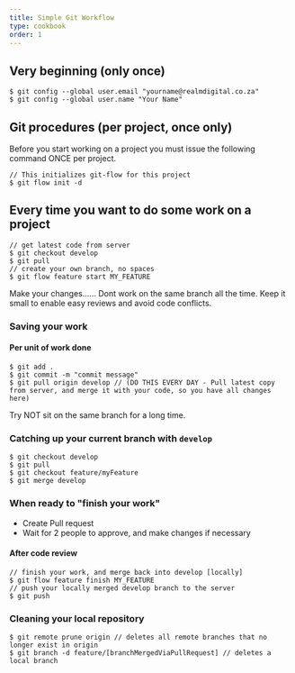 ```yaml
---
title: Simple Git Workflow
type: cookbook
order: 1
---
```


## Very beginning (only once)
```shell script
$ git config --global user.email "yourname@realmdigital.co.za"
$ git config --global user.name "Your Name"
```
## Git procedures (per project, once only)
Before you start working on a project you must issue the following command ONCE per project.
```shell script
// This initializes git-flow for this project
$ git flow init -d
```
## Every time you want to do some work on a project
```shell script
// get latest code from server
$ git checkout develop
$ git pull
// create your own branch, no spaces
$ git flow feature start MY_FEATURE
```
Make your changes......
Dont work on the same branch all the time.
Keep it small to enable easy reviews and avoid code conflicts.

### Saving your work
#### Per unit of work done
```shell script
$ git add .
$ git commit -m "commit message"
$ git pull origin develop // (DO THIS EVERY DAY - Pull latest copy from server, and merge it with your code, so you have all changes here)
```
Try NOT sit on the same branch for a long time.

### Catching up your current branch with `develop`
```shell script
$ git checkout develop
$ git pull
$ git checkout feature/myFeature
$ git merge develop
```

### When ready to "finish your work"
* Create Pull request
* Wait for 2 people to approve, and make changes if necessary

#### After code review
```shell script
// finish your work, and merge back into develop [locally]
$ git flow feature finish MY_FEATURE
// push your locally merged develop branch to the server
$ git push
```

### Cleaning your local repository

```shell script
$ git remote prune origin // deletes all remote branches that no longer exist in origin
$ git branch -d feature/[branchMergedViaPullRequest] // deletes a local branch
```
